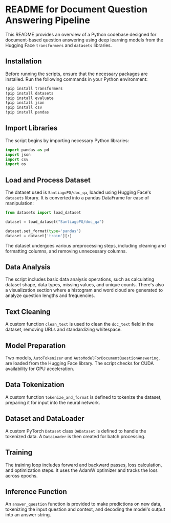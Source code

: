 # README for Document Question Answering Pipeline

This README provides an overview of a Python codebase designed for document-based question answering using deep learning models from the Hugging Face `transformers` and `datasets` libraries.

## Installation

Before running the scripts, ensure that the necessary packages are installed. Run the following commands in your Python environment:

```bash
!pip install transformers
!pip install datasets
!pip install evaluate
!pip install json
!pip install csv
!pip install pandas
```

## Import Libraries

The script begins by importing necessary Python libraries:

```python
import pandas as pd
import json
import csv
import os
```

## Load and Process Dataset

The dataset used is `SantiagoPG/doc_qa`, loaded using Hugging Face's `datasets` library. It is converted into a pandas DataFrame for ease of manipulation:

```python
from datasets import load_dataset

dataset = load_dataset("SantiagoPG/doc_qa")

dataset.set_format(type='pandas')
dataset = dataset['train'][:]
```

The dataset undergoes various preprocessing steps, including cleaning and formatting columns, and removing unnecessary columns.

## Data Analysis

The script includes basic data analysis operations, such as calculating dataset shape, data types, missing values, and unique counts. There's also a visualization section where a histogram and word cloud are generated to analyze question lengths and frequencies.

## Text Cleaning

A custom function `clean_text` is used to clean the `doc_text` field in the dataset, removing URLs and standardizing whitespace.

## Model Preparation

Two models, `AutoTokenizer` and `AutoModelForDocumentQuestionAnswering`, are loaded from the Hugging Face library. The script checks for CUDA availability for GPU acceleration.

## Data Tokenization

A custom function `tokenize_and_format` is defined to tokenize the dataset, preparing it for input into the neural network.

## Dataset and DataLoader

A custom PyTorch `Dataset` class `QADataset` is defined to handle the tokenized data. A `DataLoader` is then created for batch processing.

## Training

The training loop includes forward and backward passes, loss calculation, and optimization steps. It uses the AdamW optimizer and tracks the loss across epochs.

## Inference Function

An `answer_question` function is provided to make predictions on new data, tokenizing the input question and context, and decoding the model's output into an answer string.

